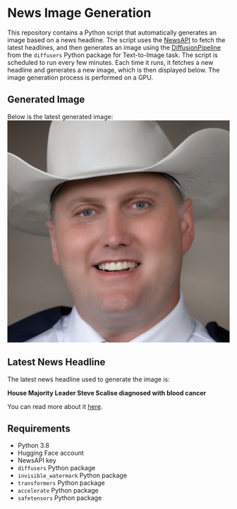 # News Image Generation
This repository contains a Python script that automatically generates an image based on a news headline. The script uses the [NewsAPI](https://newsapi.org/) to fetch the latest headlines, and then generates an image using the [DiffusionPipeline](https://github.com/huggingface/diffusers) from the `diffusers` Python package for Text-to-Image task.
The script is scheduled to run every few minutes. Each time it runs, it fetches a new headline and generates a new image, which is then displayed below. The image generation process is performed on a GPU.

## Generated Image
Below is the latest generated image:
![Generated Image](image.png)

## Latest News Headline
The latest news headline used to generate the image is:

**House Majority Leader Steve Scalise diagnosed with blood cancer**

You can read more about it [here](https://news.google.com/rss/articles/CBMiPmh0dHBzOi8vd3d3Lm5wci5vcmcvMjAyMy8wOC8yOS8xMTk2NTU1NDAxL3NjYWxpc2UtYmxvb2QtY2FuY2Vy0gEA?oc=5).

## Requirements
- Python 3.8
- Hugging Face account
- NewsAPI key
- `diffusers` Python package
- `invisible_watermark` Python package
- `transformers` Python package
- `accelerate` Python package
- `safetensors` Python package
